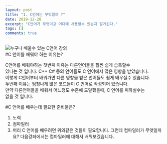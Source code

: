 ```yaml
---
layout: post
title: "1. C언어는 무엇일까 ?"
date: 2019-12-28
excerpt: "C언어가 무엇이고 어디에 사용할수 있는지 알게된다."
tags: []
comments: true
---
```

![누구나 배울수 있는 C언어 강의](https://bangsh5282.github.io/assets/img/post/main.png)<br>
#C 언어를 배워야 하는 이유는?<br>

C언어를 배워야하는 첫번째 이유는 다른언어들을 훨씬 쉽게 습득할수<br>
있다는 것 입니다. C++ C# 등의 언어들도 C 언어에서 많은 영향을 받았습니다.<br>
이렇게 C언어부터 배워가면 다른 영향을 받은 언어들도 쉽게 배우실수 있습니다.<br>
두번째 이유는 엄청나게 많은 코드들이 C 언어로 작성되어 있습니다.<br>
만약 다른언어들을 배워서 어느정도 수준에 도달했을때, C 언어를 피하실수는<br>
없을 것 입니다.<br>

#C 언어를 배우는데 필요한 준비물은?<br>

1. 노력
1. 컴파일러
1. 머리
C 언어를 배우려면 위와같은 것들이 필요합니다.
그런데 컴파일러가 무엇일까요?
다음강좌에서는 컴파일러에 대해서 배워보겠습니다.

